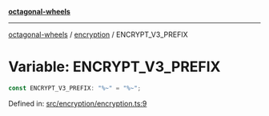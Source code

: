 [**octagonal-wheels**](../../README.md)

***

[octagonal-wheels](../../modules.md) / [encryption](../README.md) / ENCRYPT\_V3\_PREFIX

# Variable: ENCRYPT\_V3\_PREFIX

```ts
const ENCRYPT_V3_PREFIX: "%~" = "%~";
```

Defined in: [src/encryption/encryption.ts:9](https://github.com/vrtmrz/octagonal-wheels/blob/main/src/encryption/encryption.ts#L9)
